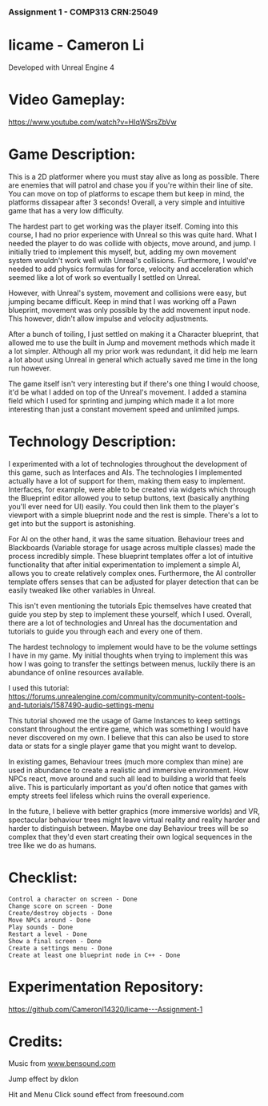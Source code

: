 ### Assignment 1 - COMP313 CRN:25049 ###
# licame - Cameron Li

Developed with Unreal Engine 4

# Video Gameplay:
https://www.youtube.com/watch?v=HIqWSrsZbVw

# Game Description:
This is a 2D platformer where you must stay alive as long as possible.
There are enemies that will patrol and chase you if you're within their line of site.
You can move on top of platforms to escape them but keep in mind, the platforms dissapear after 3 seconds!
Overall, a very simple and intuitive game that has a very low difficulty.

The hardest part to get working was the player itself. Coming into this course, I had no prior experience with Unreal so this was quite hard.
What I needed the player to do was collide with objects, move around, and jump.
I initially tried to implement this myself, but, adding my own movement system wouldn't work well with Unreal's collisions.
Furthermore, I would've needed to add physics formulas for force, velocity and acceleration which seemed like a lot of work so eventually I settled on Unreal.

However, with Unreal's system, movement and collisions were easy, but jumping became difficult. Keep in mind that I was working off a Pawn blueprint, movement was
only possible by the add movement input node. This however, didn't allow impulse and velocity adjustments.

After a bunch of toiling, I just settled on making it a Character blueprint, that allowed me to use the built in Jump and movement methods which made it a lot simpler.
Although all my prior work was redundant, it did help me learn a lot about using Unreal in general which actually saved me time in the long run however.

The game itself isn't very interesting but if there's one thing I would choose, it'd be what I added on top of the Unreal's movement.
I added a stamina field which I used for sprinting and jumping which made it a lot more interesting than just a constant movement speed and unlimited jumps.

# Technology Description:
I experimented with a lot of technologies throughout the development of this game, such as Interfaces and AIs.
The technologies I implemented actually have a lot of support for them, making them easy to implement.
Interfaces, for example, were able to be created via widgets which through the Blueprint editor allowed you to setup buttons, text (basically anything you'll ever need for UI) easily.
You could then link them to the player's viewport with a simple blueprint node and the rest is simple. There's a lot to get into but the support is astonishing.

For AI on the other hand, it was the same situation. Behaviour trees and Blackboards (Variable storage for usage across multiple classes) made the process incredibly simple.
These blueprint templates offer a lot of intuitive functionality that after initial experimentation to implement a simple AI, allows you to create relatively complex ones.
Furthermore, the AI controller template offers senses that can be adjusted for player detection that can be easily tweaked like other variables in Unreal.

This isn't even mentioning the tutorials Epic themselves have created that guide you step by step to implement these yourself, which I used.
Overall, there are a lot of technologies and Unreal has the documentation and tutorials to guide you through each and every one of them.

The hardest technology to implement would have to be the volume settings I have in my game.
My initial thoughts when trying to implement this was how I was going to transfer the settings between menus, luckily there is an abundance of online resources available.

I used this tutorial: https://forums.unrealengine.com/community/community-content-tools-and-tutorials/1587490-audio-settings-menu

This tutorial showed me the usage of Game Instances to keep settings constant throughout the entire game, which was something I would have never discovered on my own.
I believe that this can also be used to store data or stats for a single player game that you might want to develop. 

In existing games, Behaviour trees (much more complex than mine) are used in abundance to create a realistic and immersive environment.
How NPCs react, move around and such all lead to building a world that feels alive. This is particularly important as you'd often notice that
games with empty streets feel lifeless which ruins the overall experience.

In the future, I believe with better graphics (more immersive worlds) and VR, spectacular behaviour trees might leave virtual reality and reality harder and harder to distinguish between.
Maybe one day Behaviour trees will be so complex that they'd even start creating their own logical sequences in the tree like we do as humans.



# Checklist:

    Control a character on screen - Done
    Change score on screen - Done
    Create/destroy objects - Done
    Move NPCs around - Done 
    Play sounds - Done
    Restart a level - Done
    Show a final screen - Done
    Create a settings menu - Done
    Create at least one blueprint node in C++ - Done
    
# Experimentation Repository:
https://github.com/Cameronl14320/licame---Assignment-1


# Credits:
Music from www.bensound.com

Jump effect by dklon

Hit and Menu Click sound effect from freesound.com
